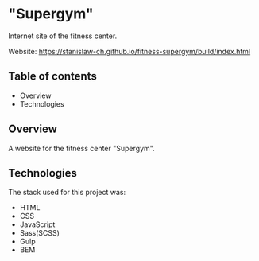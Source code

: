 # "Supergym"
Internet site of the fitness center.

Website: https://stanislaw-ch.github.io/fitness-supergym/build/index.html

## Table of contents
- Overview
- Technologies

## Overview
A website for the fitness center "Supergym".

## Technologies
The stack used for this project was:
- HTML
- CSS
- JavaScript
- Sass(SCSS)
- Gulp
- BEM
